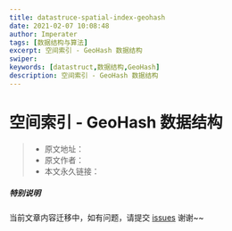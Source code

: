 ```yaml
---
title: datastruce-spatial-index-geohash
date: 2021-02-07 10:08:48
author: Imperater
tags: [数据结构与算法]
excerpt: 空间索引 - GeoHash 数据结构
swiper:
keywords: [datastruct,数据结构,GeoHash]
description: 空间索引 - GeoHash 数据结构
---
```


# 空间索引 - GeoHash 数据结构

> * 原文地址：[]()
> * 原文作者：[]()
> * 本文永久链接：[]()

##### **特别说明**

当前文章内容迁移中，如有问题，请提交 [issues](https://github.com/Starrier/starrier.github.io/issues) 谢谢~~


